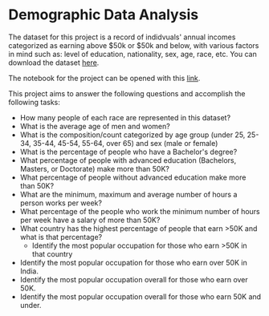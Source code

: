 # Demographic Data Analysis
The dataset for this project is a record of indidvuals' annual incomes categorized as earning above $50k or $50k and below, with various factors in mind such as: level of education, nationality, sex, age, race, etc. You can download the dataset [here](https://www.kaggle.com/datasets/wenruliu/adult-income-dataset/?target=_blank).

The notebook for the project can be opened with this [link](https://github.com/Binyoh1/Demographic-Data-Analysis/blob/main/notebook.ipynb/?target=_blank).

This project aims to answer the following questions and accomplish the following tasks:
- How many people of each race are represented in this dataset?
- What is the average age of men and women?
- What is the composition/count categorized by age group (under 25, 25-34, 35-44, 45-54, 55-64, over 65) and sex (male or female)
- What is the percentage of people who have a Bachelor's degree?
- What percentage of people with advanced education (Bachelors, Masters, or Doctorate) make more than 50K?
- What percentage of people without advanced education make more than 50K?
- What are the minimum, maximum and average number of hours a person works per week?
- What percentage of the people who work the minimum number of hours per week have a salary of more than 50K?
- What country has the highest percentage of people that earn >50K and what is that percentage?
  - Identify the most popular occupation for those who earn >50K in that country
- Identify the most popular occupation for those who earn over 50K in India.
- Identify the most popular occupation overall for those who earn over 50K.
- Identify the most popular occupation overall for those who earn 50K and under.
